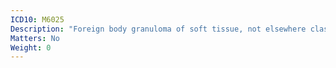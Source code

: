 ```yaml
---
ICD10: M6025
Description: "Foreign body granuloma of soft tissue, not elsewhere classified: Pelvic region and thigh"
Matters: No
Weight: 0
---
```


